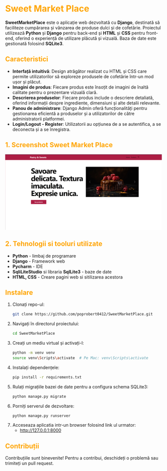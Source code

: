 # <span style="color:orange;">Sweet Market Place</span>

**SweetMarketPlace** este o aplicație web dezvoltată cu **Django**, destinată să faciliteze cumpărarea și vânzarea de produse dulci și de cofetărie. Proiectul utilizează **Python** și **Django** pentru back-end și **HTML** și **CSS** pentru front-end, oferind o experiență de utilizare plăcută și vizuală. Baza de date este gestionată folosind **SQLite3**.

## <span style="color:orange;">Caracteristici</span>

- **Interfață intuitivă**: Design atrăgător realizat cu HTML și CSS care permite utilizatorilor să exploreze produsele de cofetărie într-un mod ușor și plăcut.
- **Imagini de produs**: Fiecare produs este însoțit de imagini de înaltă calitate pentru o prezentare vizuală clară.
- **Descrierea produselor**: Fiecare produs include o descriere detaliată, oferind informații despre ingrediente, dimensiuni și alte detalii relevante.
- **Panou de administrare**: Django Admin oferă funcționalități pentru gestionarea eficientă a produselor și a utilizatorilor de către administratorii platformei.
- **Login/Logout - Register**: Utilizatorii au opțiunea de a se autentifica, a se deconecta și a se înregistra.


## <span style="color:orange;">1. Screenshot Sweet Market Place</span>

![Alt Text](sweet_market_place.jpg)

## <span style="color:orange;">2. Tehnologii si tooluri utilizate</span>

* **Python** - limbaj de programare
* **Django** - Framework web
* **Pycharm** - IDE
* **SqliLiteStudio** si libraria **SqlLite3** - baze de date
* **HTML, CSS** - Creare pagini web si sitilizarea acestora


## <span style="color:orange;">Instalare</span>

1. Clonați repo-ul:
   ```bash
   git clone https://github.com/poprobert0412/SweetMarketPlace.git
   ```
2. Navigați în directorul proiectului:
   ```bash
   cd SweetMarketPlace
   ```
3. Creați un mediu virtual și activați-l:
   ```bash
   python -m venv venv
   source venv\Scripts\activate  # Pe Mac: venv\Scripts\activate
   ```
4. Instalați dependențele:
   ```bash
   pip install -r requirements.txt
   ```
5. Rulați migrațiile bazei de date pentru a configura schema SQLite3:
   ```bash
   python manage.py migrate
   ```
6. Porniți serverul de dezvoltare:
   ```bash
   python manage.py runserver
   ```
7. Acceseaza aplicatia intr-un browser folosind link ul urmator:
   * http://127.0.0.1:8000

## <span style="color:orange;">Contribuții</span>
Contribuțiile sunt binevenite! Pentru a contribui, deschideți o problemă sau trimiteți un pull request.